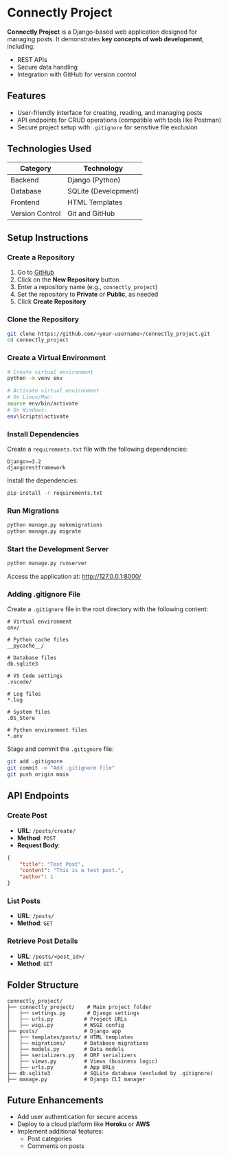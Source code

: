 # Connectly Project

**Connectly Project** is a Django-based web application designed for managing posts. It demonstrates **key concepts of web development**, including:
- REST APIs
- Secure data handling
- Integration with GitHub for version control

## Features

- User-friendly interface for creating, reading, and managing posts
- API endpoints for CRUD operations (compatible with tools like Postman)
- Secure project setup with `.gitignore` for sensitive file exclusion

## Technologies Used

| Category | Technology |
|----------|------------|
| Backend | Django (Python) |
| Database | SQLite (Development) |
| Frontend | HTML Templates |
| Version Control | Git and GitHub |

## Setup Instructions

### Create a Repository

1. Go to [GitHub](https://github.com/)
2. Click on the **New Repository** button
3. Enter a repository name (e.g., `connectly_project`)
4. Set the repository to **Private** or **Public**, as needed
5. Click **Create Repository**

### Clone the Repository

```bash
git clone https://github.com/<your-username>/connectly_project.git
cd connectly_project
```

### Create a Virtual Environment

```bash
# Create virtual environment
python -m venv env

# Activate virtual environment
# On Linux/Mac:
source env/bin/activate
# On Windows:
env\Scripts\activate
```

### Install Dependencies

Create a `requirements.txt` file with the following dependencies:

```text
Django>=3.2
djangorestframework
```

Install the dependencies:

```bash
pip install -r requirements.txt
```

### Run Migrations

```bash
python manage.py makemigrations
python manage.py migrate
```

### Start the Development Server

```bash
python manage.py runserver
```

Access the application at: http://127.0.0.1:8000/

### Adding .gitignore File

Create a `.gitignore` file in the root directory with the following content:

```text
# Virtual environment
env/

# Python cache files
__pycache__/

# Database files
db.sqlite3

# VS Code settings
.vscode/

# Log files
*.log

# System files
.DS_Store

# Python environment files
*.env
```

Stage and commit the `.gitignore` file:

```bash
git add .gitignore
git commit -m "Add .gitignore file"
git push origin main
```

## API Endpoints

### Create Post
- **URL**: `/posts/create/`
- **Method**: `POST`
- **Request Body**:
```json
{
    "title": "Test Post",
    "content": "This is a test post.",
    "author": 1
}
```

### List Posts
- **URL**: `/posts/`
- **Method**: `GET`

### Retrieve Post Details
- **URL**: `/posts/<post_id>/`
- **Method**: `GET`

## Folder Structure

```plaintext
connectly_project/
├── connectly_project/    # Main project folder
│   ├── settings.py       # Django settings
│   ├── urls.py          # Project URLs
│   ├── wsgi.py          # WSGI config
├── posts/               # Django app
│   ├── templates/posts/ # HTML templates
│   ├── migrations/      # Database migrations
│   ├── models.py        # Data models
│   ├── serializers.py   # DRF serializers
│   ├── views.py         # Views (business logic)
│   ├── urls.py          # App URLs
├── db.sqlite3           # SQLite database (excluded by .gitignore)
├── manage.py            # Django CLI manager
```

## Future Enhancements

- Add user authentication for secure access
- Deploy to a cloud platform like **Heroku** or **AWS**
- Implement additional features:
  - Post categories
  - Comments on posts
